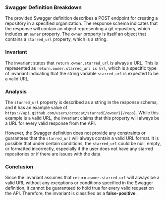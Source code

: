 ### Swagger Definition Breakdown
The provided Swagger definition describes a POST endpoint for creating a repository in a specified organization. The response schema indicates that the response will contain an object representing a git repository, which includes an `owner` property. The `owner` property is itself an object that contains a `starred_url` property, which is a string.

### Invariant
The invariant states that `return.owner.starred_url` is always a URL. This is represented as `return.owner.starred_url is Url`, which is a specific type of invariant indicating that the string variable `starred_url` is expected to be a valid URL.

### Analysis
The `starred_url` property is described as a string in the response schema, and it has an example value of `https://api.github.com/users/octocat/starred{/owner}{/repo}`. While this example is a valid URL, the invariant claims that this property will always be a URL for every valid response from the API.

However, the Swagger definition does not provide any constraints or guarantees that the `starred_url` will always contain a valid URL format. It is possible that under certain conditions, the `starred_url` could be null, empty, or formatted incorrectly, especially if the user does not have any starred repositories or if there are issues with the data.

### Conclusion
Since the invariant assumes that `return.owner.starred_url` will always be a valid URL without any exceptions or conditions specified in the Swagger definition, it cannot be guaranteed to hold true for every valid request on the API. Therefore, the invariant is classified as a **false-positive**.
